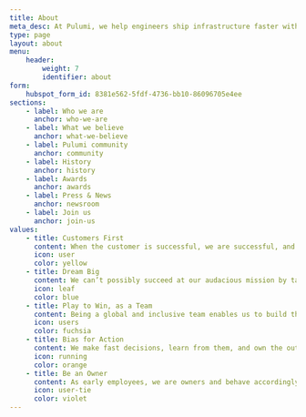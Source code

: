 ```yaml
---
title: About
meta_desc: At Pulumi, we help engineers ship infrastructure faster with Infrastructure as Code in general-purpose languages.
type: page
layout: about
menu:
    header:
        weight: 7
        identifier: about
form:
    hubspot_form_id: 8381e562-5fdf-4736-bb10-86096705e4ee
sections:
    - label: Who we are
      anchor: who-we-are
    - label: What we believe
      anchor: what-we-believe
    - label: Pulumi community
      anchor: community
    - label: History
      anchor: history
    - label: Awards
      anchor: awards
    - label: Press & News
      anchor: newsroom
    - label: Join us
      anchor: join-us
values:
    - title: Customers First
      content: When the customer is successful, we are successful, and we always treat our customers’ success as our highest priority. We wear our customers’ shoes to understand the world from their perspective and build experiences to delight them.
      icon: user
      color: yellow
    - title: Dream Big
      content: We can’t possibly succeed at our audacious mission by taking small, conservative steps. Instead, we are lifelong learners who are intellectually curious, creative, rebellious, and like to dream big. We hire the best and the brightest, imagine a better future together, and empower our employees to invent the future.
      icon: leaf
      color: blue
    - title: Play to Win, as a Team
      content: Being a global and inclusive team enables us to build the best products for our customers, and everybody has a seat at the table no matter their background, experiences, or title. We are always raising the bar and maintaining a high level of team performance in our drive to win as a team. We celebrate those wins together, learn from our failures together, and are on this journey as a team together.
      icon: users
      color: fuchsia
    - title: Bias for Action
      content: We make fast decisions, learn from them, and own the outcomes. Good today is better than perfect tomorrow. When in doubt, we empower action, experimentation, learning, and iteration. We strive to build internal consensus so that we are all bought in, but in cases where we disagree, we disagree, commit, and get going!
      icon: running
      color: orange
    - title: Be an Owner
      content: As early employees, we are owners and behave accordingly. We are frugal, spend Pulumi’s resources as if they’re our own, and accomplish more with less.
      icon: user-tie
      color: violet
---
```


